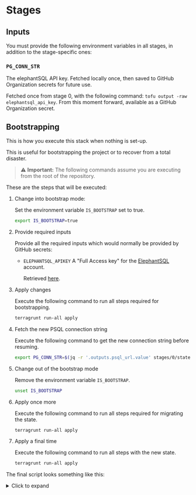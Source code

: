 # Stages

## Inputs

You must provide the following environment variables in all stages, in addition to the stage-specific ones:

### `PG_CONN_STR`

The elephantSQL API key. Fetched locally once, then saved to GitHub Organization
 secrets for future use.

Fetched once from stage 0, with the following command: `tofu output -raw elephantsql_api_key`.
From this moment forward, available as a GitHub Organization secret.

## Bootstrapping

This is how you execute this stack when nothing is set-up.

This is useful for bootstrapping the project or to recover from a total disaster.


> ⚠️ **Important:** The following commands assume you are executing from the root of
 the repository.

These are the steps that will be executed:

1. Change into bootstrap mode:

    Set the environment variable  `IS_BOOTSTRAP` set to true.

    ```bash
    export IS_BOOTSTRAP=true
    ```

1. Provide required inputs

    Provide all the required inputs which would normally be provided by GitHub secrets:

    - `ELEPHANTSQL_APIKEY`
        A "Full Access key" for the [ElephantSQL](https://www.elephantsql.com/) account.

        Retrieved [here](https://customer.elephantsql.com/apikeys).
1. Apply changes

    Execute the following command to run all steps required for bootstrapping.

    ```bash
    terragrunt run-all apply
    ```

1. Fetch the new PSQL connection string

    Execute the following command to get the new connection string before resuming.

    ```bash
    export PG_CONN_STR=$(jq -r '.outputs.psql_url.value' stages/0/state/terraform.tfstate)
    ```

1. Change out of the bootstrap mode

    Remove the environment variable  `IS_BOOTSTRAP`.

    ```bash
    unset IS_BOOTSTRAP
    ```

1. Apply once more

    Execute the following command to run all steps required for migrating the state.

    ```bash
    terragrunt run-all apply
    ```

1. Apply a final time

    Execute the following command to run all steps with the new state.

    ```bash
    terragrunt run-all apply
    ```

The final script looks something like this:
<details>
<summary>Click to expand</summary>

```bash
export IS_BOOTSTRAP=true

echo "Input ELEPHANTSQL_APIKEY:"
read -s ELEPHANTSQL_APIKEY
export ELEPHANTSQL_APIKEY

terragrunt run-all apply

export PG_CONN_STR=$(jq -r '.outputs.psql_url.value' stages/0/state/terraform.tfstate)

unset IS_BOOTSTRAP

terragrunt run-all apply

echo "Migration done"

terragrunt run-all apply
```
</details>